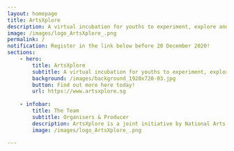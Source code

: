 ```yaml
---
layout: homepage
title: ArtsXplore
description: A virtual incubation for youths to experiment, explore and collaborate across different art forms responding to the issues they care about
image: /images/logo_ArtsXplore_.png
permalink: /
notification: Register in the link below before 20 December 2020! 
sections:
    - hero:
        title: ArtsXplore
        subtitle: A virtual incubation for youths to experiment, explore and collaborate across different art forms in response to the issues they care about
        background: /images/background_1920x720-03.jpg
        button: Find out more here today!
        url: https://www.artsxplore.sg
       
    - infobar:
        title: The Team
        subtitle: Organisers & Producer
        description: ArtsXplore is a joint initiative by National Arts Council and National Youth Council. This first season is organised by Spang & Lei.
        image: /images/logo_ArtsXplore_.png
        
---
```



